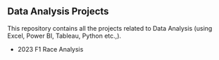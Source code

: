 ## Data Analysis Projects

This repository contains all the projects related to Data Analysis (using Excel, Power BI, Tableau, Python etc.,).

<ul>
  <li> 2023 F1 Race Analysis </li>
</ul>
